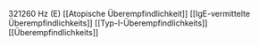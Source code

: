 321260 Hz (E)
[[Atopische Überempfindlichkeit]]
[[IgE-vermittelte Überempfindlichkeits]]
[[Typ-I-Überempfindlichkeits]]
[[Überempfindlichkeits]]